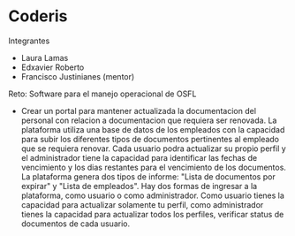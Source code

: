 # Coderis

Integrantes
* Laura Lamas
* Edxavier Roberto
* Francisco Justinianes (mentor)



Reto: Software para el manejo operacional de OSFL
* Crear un portal para mantener actualizada la documentacion del personal con relacion a documentacion que requiera ser renovada. 
La plataforma utiliza una base de datos de los empleados con la capacidad para subir los diferentes tipos de documentos pertinentes
al empleado que se requiera renovar. Cada usuario podra actualizar su propio perfil y el administrador tiene la capacidad para 
identificar las fechas de vencimiento y los dias restantes para el vencimiento de los documentos. La plataforma genera dos tipos de 
informe: "Lista de documentos por expirar" y "Lista de empleados". Hay dos formas de ingresar a la plataforma, como usuario o como 
administrador. Como usuario tienes la capacidad para actualizar solamente tu perfil, como administrador tienes la capacidad para 
actualizar todos los perfiles, verificar status de documentos de cada usuario. 



